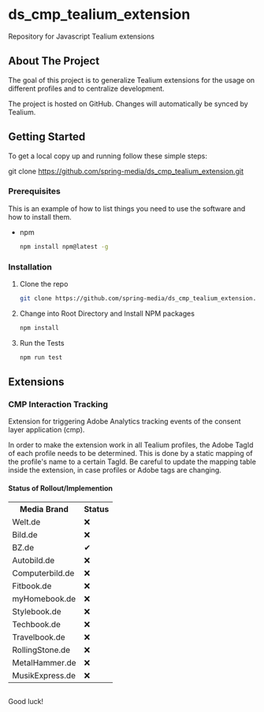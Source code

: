 # ds_cmp_tealium_extension

Repository for Javascript Tealium extensions

## About The Project

The goal of this project is to generalize Tealium extensions for the usage on different profiles and to centralize
development.

The project is hosted on GitHub. Changes will automatically be synced by Tealium.

<!-- GETTING STARTED -->

## Getting Started

To get a local copy up and running follow these simple steps:

git clone https://github.com/spring-media/ds_cmp_tealium_extension.git

### Prerequisites

This is an example of how to list things you need to use the software and how to install them.

* npm
  ```sh
  npm install npm@latest -g
  ```

### Installation

1. Clone the repo
   ```sh
   git clone https://github.com/spring-media/ds_cmp_tealium_extension.git
   ```
2. Change into Root Directory and Install NPM packages
   ```sh
   npm install
   ```
3. Run the Tests

   ```sh
   npm run test
   ```

## Extensions

### CMP Interaction Tracking

Extension for triggering Adobe Analytics tracking events of the consent layer application (cmp).

In order to make the extension work in all Tealium profiles, the Adobe TagId of each profile needs to be determined.
This is done by a static mapping of the profile's name to a certain TagId. Be careful to update the mapping table inside
the extension, in case profiles or Adobe tags are changing.

#### Status of Rollout/Implemention

<table>
    <tr>
        <th>Media Brand</th>
        <th>Status</th>
    </tr>
    <tr>
        <td>Welt.de</td>
        <td>&#10060;</td>
    </tr>
    <tr>
        <td>Bild.de</td>
        <td>&#10060;</td>
    </tr>
    <tr>
        <td>BZ.de</td>
        <td>&#10004;</td>
    </tr>
    <tr>
        <td>Autobild.de</td>
        <td>&#10060;</td>
    </tr>
    <tr>
        <td>Computerbild.de</td>
        <td>&#10060;</td>
    </tr>
    <tr>
        <td>Fitbook.de</td>
        <td>&#10060;</td>
    </tr>
    <tr>
        <td>myHomebook.de</td>
        <td>&#10060;</td>
    </tr>
    <tr>
        <td>Stylebook.de</td>
        <td>&#10060;</td>
    </tr>
    <tr>
        <td>Techbook.de</td>
        <td>&#10060;</td>
    </tr>
    <tr>
        <td>Travelbook.de</td>
        <td>&#10060;</td>
    </tr>
    <tr>
        <td>RollingStone.de</td>
        <td>&#10060;</td>
    </tr>
    <tr>
        <td>MetalHammer.de</td>
        <td>&#10060;</td>
    </tr>
    <tr>
        <td>MusikExpress.de</td>
        <td>&#10060;</td>
    </tr>
</table>

##

Good luck!